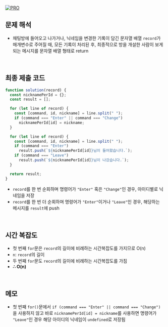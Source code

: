 [![PRO]][Link]

## 문제 해석

- 채팅방에 들어오고 나가거나, 닉네임을 변경한 기록이 담긴 문자열 배열 `record`가 매개변수로 주어질 때, 모든 기록이 처리된 후, 최종적으로 방을 개설한 사람이 보게 되는 메시지를 문자열 배열 형태로 return

<br/>

## 최종 제출 코드

```javascript
function solution(record) {
  const nicknamePerId = {};
  const result = [];

  for (let line of record) {
    const [command, id, nickname] = line.split(" ");
    if (command === "Enter" || command === "Change")
      nicknamePerId[id] = nickname;
  }

  for (let line of record) {
    const [command, id, nickname] = line.split(" ");
    if (command === "Enter")
      result.push(`${nicknamePerId[id]}님이 들어왔습니다.`);
    if (command === "Leave")
      result.push(`${nicknamePerId[id]}님이 나갔습니다.`);
  }

  return result;
}
```

- `record`를 한 번 순회하며 명령어가 `"Enter"` 혹은 `"Change"`인 경우, 아이디별로 닉네임을 저장
- `record`를 한 번 더 순회하며 명령어가 `"Enter"`이거나 `"Leave"`인 경우, 해당하는 메시지를 `result`에 push

<br/>

## 시간 복잡도

- 첫 번째 `for`문은 `record`의 길이에 비례하는 시간복잡도를 가지므로 O(n)
- `n`: `record`의 길이
- 두 번째 `for`문도 `record`의 길이에 비례하는 시간복잡도를 가짐
- **∴ O(n)**

<br/>

## 메모

- 첫 번째 `for()`문에서 `if (command === "Enter" || command === "Change")`을 사용하지 않고 바로 `nicknamePerId[id] = nickname`를 사용하면 명령어가 `"Leave"`인 경우 해당 아이디의 닉네임이 `undefined`로 저장됨

<!---------------------------------------------------------------------------->

[PRO]: https://github.com/GoSSaChin/algorithm-js/assets/107768516/67c43b52-bc3f-4571-a249-5519021afbb0
[Link]: https://school.programmers.co.kr/learn/courses/30/lessons/42888
